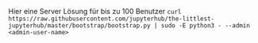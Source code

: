 Hier eine Server Lösung für bis zu 100 Benutzer
`curl https://raw.githubusercontent.com/jupyterhub/the-littlest-jupyterhub/master/bootstrap/bootstrap.py | sudo -E python3 - --admin <admin-user-name>`

